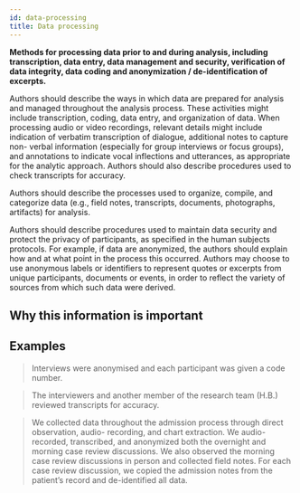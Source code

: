 ```yaml
---
id: data-processing
title: Data processing
---
```

**Methods for processing data prior to and during analysis, including transcription, data entry, data management and security, verification of data integrity, data coding and anonymization / de-identification of excerpts.**

Authors should describe the ways in which data are prepared for analysis and managed throughout the analysis process. These activities might include transcription, coding, data entry, and organization of data. When processing audio or video recordings, relevant details might include indication of verbatim transcription of dialogue, additional notes to capture non- verbal information (especially for group interviews or focus groups), and annotations to indicate vocal inflections and utterances, as appropriate for the analytic approach. Authors should also describe procedures used to check transcripts for accuracy.

Authors should describe the processes used to organize, compile, and categorize data (e.g., field notes, transcripts, documents, photographs, artifacts) for analysis.

Authors should describe procedures used to maintain data security and protect the privacy of participants, as specified in the human subjects protocols. For example, if data are anonymized, the authors should explain how and at what point in the process this occurred. Authors may choose to use anonymous labels or identifiers to represent quotes or excerpts from unique participants, documents or events, in order to reflect the variety of sources from which such data were derived.

## Why this information is important

## Examples

> Interviews were anonymised and each participant was given a code number.

> The interviewers and another member of the research team (H.B.) reviewed transcripts for accuracy.

> We collected data throughout the admission process through direct observation, audio- recording, and chart extraction. We audio-recorded, transcribed, and anonymized both the overnight and morning case review discussions. We also observed the morning case review discussions in person and collected field notes. For each case review discussion, we copied the admission notes from the patient’s record and de-identified all data.
